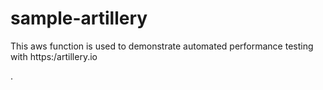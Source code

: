 # sample-artillery
This aws function is used to demonstrate automated performance testing with https:/artillery.io

.
